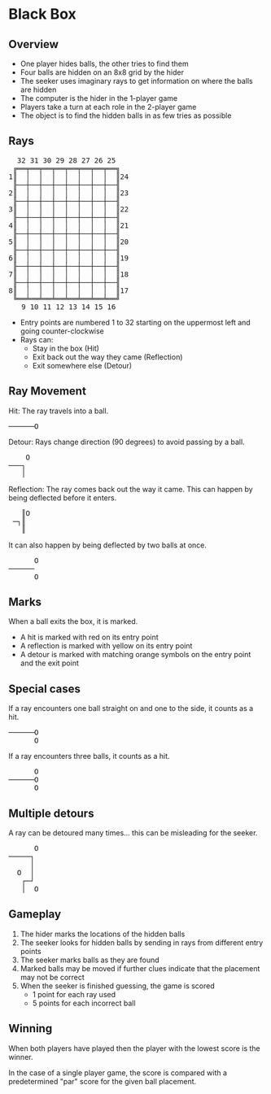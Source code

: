 # Black Box

## Overview
- One player hides balls, the other tries to find them
- Four balls are hidden on an 8x8 grid by the hider
- The seeker uses imaginary rays to get information on where the balls are hidden
- The computer is the hider in the 1-player game
- Players take a turn at each role in the 2-player game
- The object is to find the hidden balls in as few tries as possible

## Rays

<pre>
  32 31 30 29 28 27 26 25
 ╔══╤══╤══╤══╤══╤══╤══╤══╗
1║  │  │  │  │  │  │  │  ║24
 ╟──┼──┼──┼──┼──┼──┼──┼──╢
2║  │  │  │  │  │  │  │  ║23
 ╟──┼──┼──┼──┼──┼──┼──┼──╢
3║  │  │  │  │  │  │  │  ║22
 ╟──┼──┼──┼──┼──┼──┼──┼──╢
4║  │  │  │  │  │  │  │  ║21
 ╟──┼──┼──┼──┼──┼──┼──┼──╢
5║  │  │  │  │  │  │  │  ║20
 ╟──┼──┼──┼──┼──┼──┼──┼──╢
6║  │  │  │  │  │  │  │  ║19
 ╟──┼──┼──┼──┼──┼──┼──┼──╢
7║  │  │  │  │  │  │  │  ║18
 ╟──┼──┼──┼──┼──┼──┼──┼──╢
8║  │  │  │  │  │  │  │  ║17
 ╚══╧══╧══╧══╧══╧══╧══╧══╝
   9 10 11 12 13 14 15 16
</pre>

- Entry points are numbered 1 to 32 starting on the uppermost left and going counter-clockwise
- Rays can:
    - Stay in the box (Hit)
    - Exit back out the way they came (Reflection)
    - Exit somewhere else (Detour)

## Ray Movement
Hit: The ray travels into a ball.

<pre>
──────O
</pre>

Detour: Rays change direction (90 degrees) to avoid passing by a ball.

<pre>
    O
───┐
   │
</pre>

Reflection: The ray comes back out the way it came. This can happen by being deflected before it enters.

<pre>
   ║O
 ─┐║
   ║
</pre>

It can also happen by being deflected by two balls at once.

<pre>
      O
──────
      O
</pre>

## Marks
When a ball exits the box, it is marked.

- A hit is marked with red on its entry point
- A reflection is marked with yellow on its entry point
- A detour is marked with matching orange symbols on the entry point and the exit point

## Special cases
If a ray encounters one ball straight on and one to the side, it counts as a hit.

<pre>
──────O
      O
</pre>

If a ray encounters three balls, it counts as a hit.

<pre>
      O
──────O
      O
</pre>

## Multiple detours
A ray can be detoured many times... this can be misleading for the seeker.

<pre>
      O
─────┐
     │
  O  │
   ┌─┘
   │  O
</pre>

## Gameplay
1. The hider marks the locations of the hidden balls
2. The seeker looks for hidden balls by sending in rays from different entry points
3. The seeker marks balls as they are found
4. Marked balls may be moved if further clues indicate that the placement may not be correct
5. When the seeker is finished guessing, the game is scored
    - 1 point for each ray used
    - 5 points for each incorrect ball

## Winning
When both players have played then the player with the lowest score is the winner.

In the case of a single player game, the score is compared with a predetermined "par" score for the given ball placement.